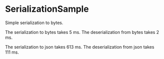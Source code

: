 # SerializationSample
Simple serialization to bytes.

The serialization to bytes takes 5 ms.
The deserialization from bytes takes 2 ms.

The serialization to json takes 613 ms.
The deserialization from json takes 111 ms.

